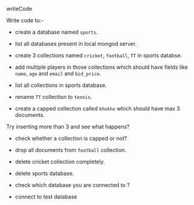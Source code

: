 writeCode

Write code to:-

- create a database named `sports`.

<!-- use sports -->

- list all databases present in local mongod server.

<!-- show dbs -->

- create 3 collections named `cricket`, `football`, `TT` in sports databse.

<!--

  db.createCollection('Cricket');
  db.createCollection('football');
  db.createCollection('TT');

 -->

- add multiple players in those collections which should have fields like `name`, `age` and `email` and `bid_price`.

<!--

  db.Cricket.insert({name: 'Vasant', age: 25, email: 'vasant.saraswat@gmail.com', bid_price: 30000000});

  db.Cricket.insert({name: 'Aditya', age: 25, email: 'ricky.goswami@gmail.com', bid_price: 30000000});

 -->

- list all collections in sports database.

<!-- show collections -->

- rename `TT` collection to `tennis`.

<!-- db.TT.renameCollection('Tennis') -->

- create a capped collection called `khokho` which should have max 3 documents.

<!--

db.createCollection( "khokho", { capped: true, size: 100000 } )

  db.khokho.insert({name: 'Vasant', age: 25})
  db.khokho.insert({name: 'Aditya', age: 28})
  db.khokho.insert({name: 'Zehan', age: 23})
 -->

Try inserting more than 3 and see what happens?

- check whether a collection is capped or not?

<!-- db.khokho.isCapped() -->

- drop all documents from `football` collection.

<!--  db.Football.remove({}); -->

- delete cricket collection completely.

<!-- > db.Cricket.drop();
 -->

- delete sports database.

<!-- db.dropDatabase() -->

- check which database you are connected to ?

<!-- sports -->

- connect to test database

<!-- use test -->
